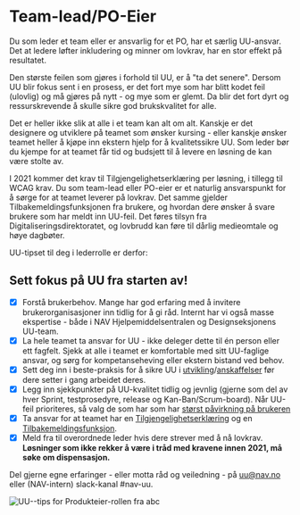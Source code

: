 # Team-lead/PO-Eier
<p class="typo-ingress">Du som leder et team eller er ansvarlig for et PO, har et særlig UU-ansvar. Det at ledere løfter inkludering og minner om lovkrav, har en stor effekt på resultatet.</p>

Den største feilen som gjøres i forhold til UU, er å "ta det senere". Dersom UU blir fokus sent i en prosess, er det fort mye som har blitt kodet feil (ulovlig) og må gjøres på nytt - og mye som er glemt. Da blir det fort dyrt og ressurskrevende å skulle sikre god brukskvalitet for alle. 

Det er heller ikke slik at alle i et team kan alt om alt. Kanskje er det designere og utviklere på teamet som ønsker kursing - eller kanskje ønsker teamet heller å kjøpe inn ekstern hjelp for å kvalitetssikre UU. Som leder bør du kjempe for at teamet får tid og budsjett til å levere en løsning de kan være stolte av. 

<div><alertstripe type="advarsel">I 2021 kommer det krav til Tilgjengelighetserklæring per løsning, i tillegg til WCAG krav. Du som team-lead eller PO-eier er et naturlig ansvarspunkt for å sørge for at teamet leverer på lovkrav. Det samme gjelder Tilbakemeldingsfunksjonen fra brukere, og hvordan dere ønsker å svare brukere som har meldt inn UU-feil. Det føres tilsyn fra Digitaliseringsdirektoratet, og lovbrudd kan føre til dårlig medieomtale og høye dagbøter.</alertstripe></div>

<!-- vet ikke hvorfor det ikke blir mellomrom før her -->
UU-tipset til deg i lederrolle er derfor:
## Sett fokus på UU fra starten av!

- [X] Forstå brukerbehov. Mange har god erfaring med å invitere brukerorganisasjoner inn tidlig for å gi råd. Internt har vi også masse ekspertise - både i NAV Hjelpemiddelsentralen og Designseksjonens UU-team. 
- [X] La hele teamet ta ansvar for UU - ikke deleger dette til én person eller ett fagfelt. Sjekk at alle i teamet er komfortable med sitt UU-faglige ansvar, og sørg for kompetanseheving eller ekstern bistand ved behov.
- [X] Sett deg inn i beste-praksis for å sikre UU i [utvikling](/hvordan-faa-det-til)/[anskaffelser](/hva-gjelder/krav-til-anskaffelser.md) før dere setter i gang arbeidet deres.
- [X] Legg inn sjekkpunkter på UU-kvalitet tidlig og jevnlig (gjerne som del av hver Sprint, testprosedyre, release og Kan-Ban/Scrum-board). Når UU-feil prioriteres, så valg de som har som har [størst påvirkning på brukeren](https://usability.com.au/2013/01/accessibility-priority-tool/)
- [X] Ta ansvar for at teamet har en [Tilgjengelighetserklæring](/hvordan-faa-det-til/tilgjengelighetserklæring.md) og en [Tilbakemeldingsfunksjon](/hvordan-faa-det-til/tilbakemeldingsfunksjon.md). 
- [X] Meld fra til overordnede leder hvis dere strever med å nå lovkrav. __Løsninger som ikke rekker å være i tråd med kravene innen 2021, må søke om dispensasjon.__ 

Del gjerne egne erfaringer - eller motta råd og veiledning - på uu@nav.no eller (NAV-intern) slack-kanal #nav-uu.

<!-- Tror bildet må lastet opp til Github'en vår & renames Produkteier.pdf, sånn at vi kan lenke til: https://navikt.github.io/images/Produkteier.pdf -->
![UU--tips for Produkteier-rollen fra abc](https://navno.sharepoint.com/sites/universellutformingavikt/Shared%20Documents/Forms/AllItems.aspx?id=%2Fsites%2Funiversellutformingavikt%2FShared%20Documents%2FGeneral%2F16%20a11y%2Fa11y%5FTips4Teams%2Dproductowner%5F52522%2Epdf&parent=%2Fsites%2Funiversellutformingavikt%2FShared%20Documents%2FGeneral%2F16%20a11y)
